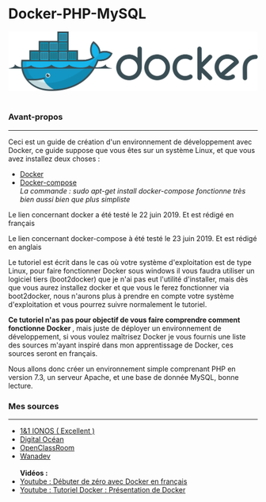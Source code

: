 # Docker-PHP-MySQL

<img src = "dockerEtiquette.svg"><br><br>

<h3> Avant-propos </h3>
<hr>

<p> Ceci est un guide de création d'un environnement de développement avec Docker, ce guide suppose que vous êtes sur un système Linux, et que vous avez installez deux choses : </p>

<ul>
  <li> <a href="https://www.digitalocean.com/community/tutorials/comment-installer-et-utiliser-docker-sur-ubuntu-18-04-fr">Docker </a></li>
  <li> <a href="https://docs.docker.com/compose/install/"> Docker-compose </a><br><em> La commande : sudo apt-get install docker-compose fonctionne très bien aussi bien que plus simpliste </em></li>

</ul>    
    
<p> Le lien concernant docker a été testé le 22 juin 2019. Et est rédigé en français </p>
<p> Le lien concernant docker-compose à été testé le 23 juin 2019. Et est rédigé en anglais </p>

<p> Le tutoriel est écrit dans le cas où votre système d'exploitation est de type Linux, pour faire fonctionner Docker sous windows il vous faudra utiliser un logiciel tiers (boot2docker) que je n'ai pas eut l'utilité d'installer, mais dès que vous aurez installez docker et que vous le ferez fonctionner via boot2docker, nous n'aurons plus à prendre en compte votre système d'exploitation et vous pourrez suivre normalement le tutoriel. </p>

<p> <strong>Ce tutoriel n'as pas pour objectif de vous faire comprendre comment fonctionne Docker </strong>, mais juste de déployer un environnement de développement, si vous voulez maîtrisez Docker je vous fournis une liste des sources m'ayant inspiré dans mon apprentissage de Docker, ces sources seront en français. </p>

<p> Nous allons donc créer un environnement simple comprenant PHP en version 7.3, un serveur Apache, et une base de donnée MySQL, bonne lecture. </p>


<h3> Mes sources </h3>
<hr>

<ul>    
  <li><a href="https://www.ionos.fr/digitalguide/serveur/configuration/tutoriel-docker-installation-et-premiers-pas/">1&1 IONOS ( Excellent )</a></li>
    <li><a href="https://www.digitalocean.com/community/tutorials/comment-installer-et-utiliser-docker-sur-ubuntu-18-04-fr"> Digital Océan </a> </li>
    <li><a href="https://openclassrooms.com/fr/courses/2035766-optimisez-votre-deploiement-en-creant-des-conteneurs-avec-docker">OpenClassRoom </a></li>
    <li><a href="https://www.wanadev.fr/23-tuto-docker-comprendre-docker-partie1/"> Wanadev </a></li>
  <br>
  <strong> Vidéos : </strong><br>
  <li><a href="https://www.youtube.com/watch?v=SXB6KJ4u5vg"> Youtube : Débuter de zéro avec Docker en français </a></li>
  <li><a href="https://www.youtube.com/watch?v=XgKOC6X8W28"> Youtube : Tutoriel Docker : Présentation de Docker </a></li>
  
  
</ul>  
